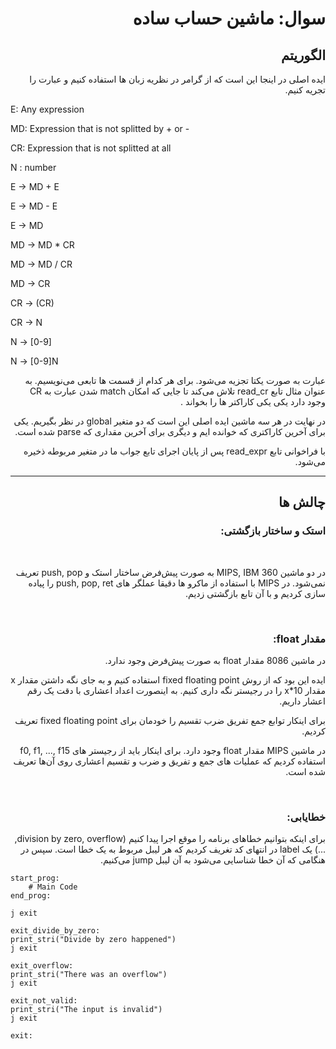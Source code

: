 <div dir="rtl">

# سوال: ماشین حساب ساده

## الگوریتم
ایده اصلی در اینجا این است که از گرامر در نظریه زبان ها استفاده کنیم و عبارت را تجریه کنیم.

<div dir="ltr">

E: Any expression

MD: Expression that is not splitted by + or -

CR: Expression that is not splitted at all

N : number

E -> MD + E

E -> MD - E

E -> MD

MD -> MD * CR

MD -> MD / CR

MD -> CR

CR -> (CR)

CR -> N

N -> [0-9]

N -> [0-9]N

<div dir="rtl">

عبارت به صورت یکتا تجزیه می‌شود. برای هر کدام از قسمت ها تابعی می‌نویسیم. به عنوان مثال تابع 
read_cr
تلاش می‌کند تا جایی که امکان 
match
شدن عبارت به 
CR
وجود دارد یکی یکی کاراکتر ها را بخواند .

در نهایت در هر سه ماشین ایده اصلی این است که دو متغیر 
global
در نظر بگیریم. یکی برای آخرین کاراکتری که خوانده ایم و دیگری برای آخرین مقداری 
که 
parse
شده است. 

با فراخوانی تابع
read_expr
پس از پایان اجرای تابع جواب ما در متغیر مربوطه ذخیره می‌شود.

--- 
## چالش ها
### استک و ساختار بازگشتی:
<br>

در دو ماشین 
MIPS, IBM 360 
به صورت پیش‌فرض ساختار استک و 
push, pop
تعریف نمی‌شود.
در 
MIPS
با استفاده از ماکرو ها دقیقا عملگر های 
push, pop, ret
را پیاده سازی کردیم و با آن تابع بازگشتی زدیم.

<br>

### مقدار float:
در ماشین 8086
مقدار float
به صورت پیش‌فرض وجود ندارد. 

ایده این بود که از روش
fixed floating point
استفاده کنیم و به جای نگه داشتن مقدار 
x 
مقدار
10*x
را در رجیستر نگه داری کنیم. 
به اینصورت اعداد اعشاری با دقت یک رقم اعشار داریم.

برای اینکار توابع جمع تفریق ضرب تقسیم را خودمان برای 
fixed floating point
تعریف کردیم.

در ماشین MIPS
مقدار
float
وجود دارد. برای اینکار باید از رجیستر های 
f0, f1, ..., f15
استفاده کردیم که عملیات های جمع و تفریق و ضرب و تقسیم اعشاری روی آن‌ها تعریف شده است.

<br>

### خطایابی:

برای اینکه بتوانیم خطا‌های برنامه را موقع اجرا پیدا کنیم
(division by zero, overflow, ...)
یک 
label
در انتهای کد تغریف کردیم که هر لیبل مربوط به یک خطا است. سپس در هنگامی که آن خطا شناسایی می‌شود به آن لیبل 
jump
می‌کنیم.

<div dir="ltr">

```
start_prog:
    # Main Code
end_prog:

j exit

exit_divide_by_zero:
print_stri("Divide by zero happened")
j exit

exit_overflow:
print_stri("There was an overflow")
j exit

exit_not_valid:
print_stri("The input is invalid")
j exit

exit:
```


</div>

</div>
